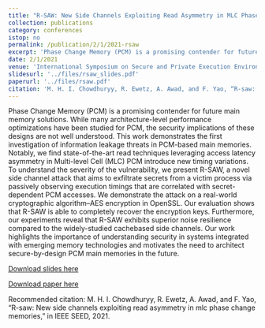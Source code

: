 ```yaml
---
title: "R-SAW: New Side Channels Exploiting Read Asymmetry in MLC Phase Change Memories"
collection: publications
category: conferences
istop: no
permalink: /publication/2/1/2021-rsaw
excerpt: 'Phase Change Memory (PCM) is a promising contender for future main memory solutions. While many architecture-level performance optimizations have been studied for PCM, the security implications of these designs are not well understood. This work demonstrates the first investigation of information leakage threats in PCM-based main memories. Notably, we find state-of-the-art read techniques leveraging access latency asymmetry in Multi-level Cell (MLC) PCM introduce new timing variations. To ...'
date: 2/1/2021
venue: 'International Symposium on Secure and Private Execution Environment Design (SEED)'
slidesurl: '../files/rsaw_slides.pdf'
paperurl: '../files/rsaw.pdf'
citation: 'M. H. I. Chowdhuryy, R. Ewetz, A. Awad, and F. Yao, “R-saw: New side channels exploiting read asymmetry in mlc phase change memories,” in IEEE SEED, 2021.'
---
```

Phase Change Memory (PCM) is a promising contender for future main memory solutions. While many architecture-level performance optimizations have been studied for PCM, the security implications of these designs are not well understood. This work demonstrates the first investigation of information leakage threats in PCM-based main memories. Notably, we find state-of-the-art read techniques leveraging access latency asymmetry in Multi-level Cell (MLC) PCM introduce new timing variations. To understand the severity of the vulnerability, we present R-SAW, a novel side channel attack that aims to exfiltrate secrets from a victim process via passively observing execution timings that are correlated with secret-dependent PCM accesses. We demonstrate the attack on a real-world cryptographic algorithm–AES encryption in OpenSSL. Our evaluation shows that R-SAW is able to completely recover the encryption keys. Furthermore, our experiments reveal that R-SAW exhibits superior noise resilience compared to the widely-studied cachebased side channels. Our work highlights the importance of understanding security in systems integrated with emerging memory technologies and motivates the need to architect secure-by-design PCM main memories in the future.

[Download slides here](../files/rsaw_slides.pdf)

[Download paper here](../files/rsaw.pdf)

Recommended citation: M. H. I. Chowdhuryy, R. Ewetz, A. Awad, and F. Yao, “R-saw: New side channels exploiting read asymmetry in mlc phase change memories,” in IEEE SEED, 2021.